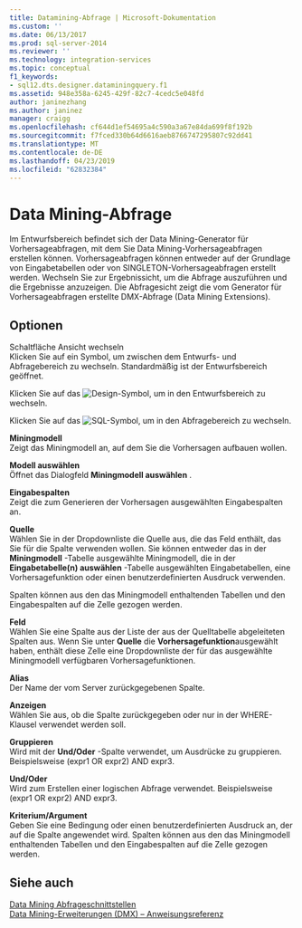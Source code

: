```yaml
---
title: Datamining-Abfrage | Microsoft-Dokumentation
ms.custom: ''
ms.date: 06/13/2017
ms.prod: sql-server-2014
ms.reviewer: ''
ms.technology: integration-services
ms.topic: conceptual
f1_keywords:
- sql12.dts.designer.dataminingquery.f1
ms.assetid: 948e358a-6245-429f-82c7-4cedc5e048fd
author: janinezhang
ms.author: janinez
manager: craigg
ms.openlocfilehash: cf644d1ef54695a4c590a3a67e84da699f8f192b
ms.sourcegitcommit: f7fced330b64d6616aeb8766747295807c92dd41
ms.translationtype: MT
ms.contentlocale: de-DE
ms.lasthandoff: 04/23/2019
ms.locfileid: "62832384"
---
```

# <a name="data-mining-query"></a>Data Mining-Abfrage
  Im Entwurfsbereich befindet sich der Data Mining-Generator für Vorhersageabfragen, mit dem Sie Data Mining-Vorhersageabfragen erstellen können. Vorhersageabfragen können entweder auf der Grundlage von Eingabetabellen oder von SINGLETON-Vorhersageabfragen erstellt werden. Wechseln Sie zur Ergebnissicht, um die Abfrage auszuführen und die Ergebnisse anzuzeigen. Die Abfragesicht zeigt die vom Generator für Vorhersageabfragen erstellte DMX-Abfrage (Data Mining Extensions).  
  
## <a name="options"></a>Optionen  
 Schaltfläche Ansicht wechseln  
 Klicken Sie auf ein Symbol, um zwischen dem Entwurfs- und Abfragebereich zu wechseln. Standardmäßig ist der Entwurfsbereich geöffnet.  
  
 Klicken Sie auf das ![Design-Symbol](../media/ssis-designicon.gif "Design-Symbol"), um in den Entwurfsbereich zu wechseln.  
  
 Klicken Sie auf das ![SQL-Symbol](../media/ssis-queryicon.gif "SQL-Symbol"), um in den Abfragebereich zu wechseln.  
  
 **Miningmodell**  
 Zeigt das Miningmodell an, auf dem Sie die Vorhersagen aufbauen wollen.  
  
 **Modell auswählen**  
 Öffnet das Dialogfeld **Miningmodell auswählen** .  
  
 **Eingabespalten**  
 Zeigt die zum Generieren der Vorhersagen ausgewählten Eingabespalten an.  
  
 **Quelle**  
 Wählen Sie in der Dropdownliste die Quelle aus, die das Feld enthält, das Sie für die Spalte verwenden wollen. Sie können entweder das in der **Miningmodell** -Tabelle ausgewählte Miningmodell, die in der **Eingabetabelle(n) auswählen** -Tabelle ausgewählten Eingabetabellen, eine Vorhersagefunktion oder einen benutzerdefinierten Ausdruck verwenden.  
  
 Spalten können aus den das Miningmodell enthaltenden Tabellen und den Eingabespalten auf die Zelle gezogen werden.  
  
 **Feld**  
 Wählen Sie eine Spalte aus der Liste der aus der Quelltabelle abgeleiteten Spalten aus. Wenn Sie unter **Quelle** die **Vorhersagefunktion**ausgewählt haben, enthält diese Zelle eine Dropdownliste der für das ausgewählte Miningmodell verfügbaren Vorhersagefunktionen.  
  
 **Alias**  
 Der Name der vom Server zurückgegebenen Spalte.  
  
 **Anzeigen**  
 Wählen Sie aus, ob die Spalte zurückgegeben oder nur in der WHERE-Klausel verwendet werden soll.  
  
 **Gruppieren**  
 Wird mit der **Und/Oder** -Spalte verwendet, um Ausdrücke zu gruppieren. Beispielsweise (expr1 OR expr2) AND expr3.  
  
 **Und/Oder**  
 Wird zum Erstellen einer logischen Abfrage verwendet. Beispielsweise (expr1 OR expr2) AND expr3.  
  
 **Kriterium/Argument**  
 Geben Sie eine Bedingung oder einen benutzerdefinierten Ausdruck an, der auf die Spalte angewendet wird. Spalten können aus den das Miningmodell enthaltenden Tabellen und den Eingabespalten auf die Zelle gezogen werden.  
  
## <a name="see-also"></a>Siehe auch  
 [Data Mining Abfrageschnittstellen](../../analysis-services/data-mining/data-mining-query-tools.md)   
 [Data Mining-Erweiterungen &#40;DMX&#41; – Anweisungsreferenz](/sql/dmx/data-mining-extensions-dmx-statements)  
  
  
